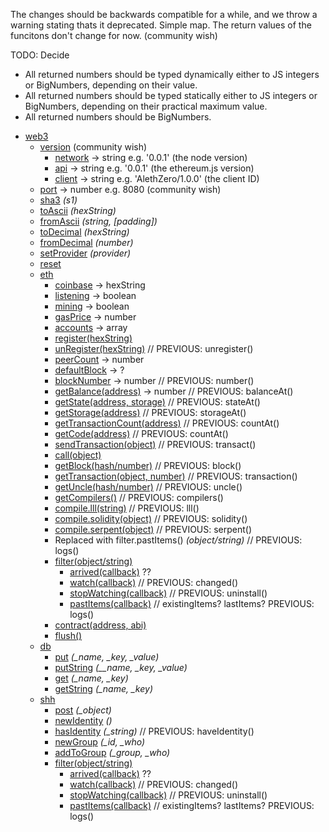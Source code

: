 
The changes should be backwards compatible for a while, and we throw a warning stating thats it deprecated. Simple map. The return values of the funcitons don't change for now. (community wish)

TODO: Decide
- All returned numbers should be typed dynamically either to JS integers or BigNumbers, depending on their value.
- All returned numbers should be typed statically either to JS integers or BigNumbers, depending on their practical maximum value.
- All returned numbers should be BigNumbers. 

* [web3](#web3)
  * [version](#) (community wish)
     * [network](#) -> string e.g. '0.0.1' (the node version)
     * [api](#) -> string e.g. '0.0.1' (the ethereum.js version)
     * [client](#) -> string e.g. 'AlethZero/1.0.0' (the client ID)
  * [port](#) -> number e.g. 8080 (community wish)
  * [sha3](#web3sha3) *(s1)*
  * [toAscii](#web3toascii) *(hexString)*
  * [fromAscii](#web3fromascii) *(string, [padding])*
  * [toDecimal](#web3todecimal) *(hexString)*
  * [fromDecimal](#web3fromdecimal) *(number)*
  * [setProvider](#web3setprovider) *(provider)*
  * [reset](#web3reset)
  * [eth](#web3eth)
    * [coinbase](#web3ethcoinbase) -> hexString
    * [listening](#web3ethlistening) -> boolean
    * [mining](#web3ethmining) -> boolean
    * [gasPrice](#web3ethgasprice) -> number
    * [accounts](#web3ethaccounts) -> array
    * [register(hexString)](#web3ethregister)
    * [unRegister(hexString)](#web3ethunregister) // PREVIOUS: unregister()
    * [peerCount](#web3ethpeercount) -> number
    * [defaultBlock](#web3ethdefaultblock) -> ?
    * [blockNumber](#web3ethnumber) -> number // PREVIOUS: number()
    * [getBalance(address)](#web3ethbalanceat) -> number // PREVIOUS: balanceAt()
    * [getState(address, storage)](#web3ethstateat) // PREVIOUS: stateAt()
    * [getStorage(address)](#web3ethstorageat) // PREVIOUS: storageAt()
    * [getTransactionCount(address)](#web3ethcountat) // PREVIOUS: countAt()
    * [getCode(address)](#web3ethcodeat) // PREVIOUS: countAt()
    * [sendTransaction(object)](#web3ethtransact)  // PREVIOUS: transact() 
    * [call(object)](#web3ethcall)
    * [getBlock(hash/number)](#web3ethblock)  // PREVIOUS: block() 
    * [getTransaction(object, number)](#web3ethtransaction)  // PREVIOUS: transaction() 
    * [getUncle(hash/number)](#web3ethuncle)  // PREVIOUS: uncle()
    * [getCompilers()](#web3ethcompilers)  // PREVIOUS: compilers()
    * [compile.lll(string)](#web3ethlll)  // PREVIOUS: lll()
    * [compile.solidity(object)](#web3ethsolidity)  // PREVIOUS: solidity()
    * [compile.serpent(object)](#web3ethserpent)  // PREVIOUS: serpent()
    * Replaced with filter.pastItems() *(object/string)* // PREVIOUS: logs()
    * [filter(object/string)](#web3ethwatch)
      * [arrived(callback)](#) ??
      * [watch(callback)](#) // PREVIOUS: changed()
      * [stopWatching(callback)](#) // PREVIOUS: uninstall()
      * [pastItems(callback)](#)  // existingItems? lastItems? PREVIOUS: logs()
    * [contract(address, abi)](#web3ethcontract)
    * [flush()](#web3ethflush)
  * [db](#web3db)
    * [put](#web3dbput) *(_name, _key, _value)*
    * [putString](#web3dbputstring) *(__name, _key, _value)*
    * [get](#web3dbget) *(_name, _key)*
    * [getString](#web3dbgetstring) *(_name, _key)*
  * [shh](#web3shh)
    * [post](#web3shhpost) *(_object)*
    * [newIdentity](#web3shhnewidentity) *()*
    * [hasIdentity](#web3shhhaveidentity) *(_string)*  // PREVIOUS: haveIdentity()
    * [newGroup](#web3shhnewgroup) *(_id, _who)*
    * [addToGroup](#web3shhaddtogroup) *(_group, _who)*
    * [filter(object/string)](#web3shhwatch)
      * [arrived(callback)](#) ??
      * [watch(callback)](#) // PREVIOUS: changed()
      * [stopWatching(callback)](#) // PREVIOUS: uninstall()
      * [pastItems(callback)](#)  // existingItems? lastItems? PREVIOUS: logs()